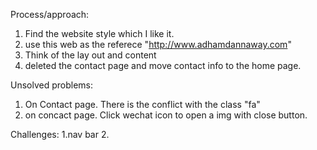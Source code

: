 
Process/approach:
1. Find the website style which I like it.
2. use this web as the referece "http://www.adhamdannaway.com"
3. Think of the lay out and content
4. deleted the contact page and move contact info to the home page.

Unsolved problems:
1. On Contact page. There is the conflict with the class "fa"
2. on concact page. Click wechat icon to open a img with close button.

Challenges:
1.nav bar
2. 

